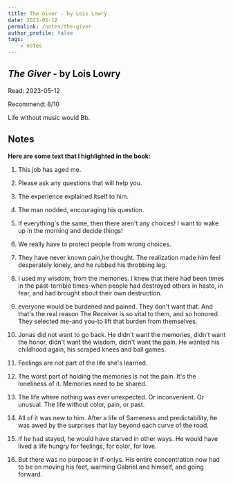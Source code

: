 ```yaml
---
title: The Giver - by Lois Lowry
date: 2023-05-12
permalink: /notes/the-giver
author_profile: false
tags:
    - notes
---
```


## *The Giver* - by Lois Lowry

Read: 2023-05-12

Recommend: 8/10

Life without music would Bb. 

## Notes

**Here are some text that I highlighted in the book:** 

1. This job has aged me.

1. Please ask any questions that will help you.

1. The experience explained itself to him.

1. The man nodded, encouraging his question.

1. If everything's the same, then there aren't any choices! I want to wake up in the morning and decide things!

1. We really have to protect people from wrong choices.

1. They have never known pain,he thought. The realization made him feel desperately lonely, and he rubbed his throbbing leg.

1. I used my wisdom, from the memories. I knew that there had been times in the past-terrible times-when people had destroyed others in haste, in fear, and had brought about their own destruction.

1. everyone would be burdened and pained. They don't want that. And that's the real reason The Receiver is so vital to them, and so honored. They selected me-and you-to lift that burden from themselves.

1. Jonas did not want to go back. He didn't want the memories, didn't want the honor, didn't want the wisdom, didn't want the pain. He wanted his childhood again, his scraped knees and ball games.

1. Feelings are not part of the life she's learned.

1. The worst part of holding the memories is not the pain. It's the loneliness of it. Memories need to be shared.

1. The life where nothing was ever unexpected. Or inconvenient. Or unusual. The life without color, pain, or past.

1. All of it was new to him. After a life of Sameness and predictability, he was awed by the surprises that lay beyond each curve of the road.

1. If he had stayed, he would have starved in other ways. He would have lived a life hungry for feelings, for color, for love.

1. But there was no purpose in if-onlys. His entire concentration now had to be on moving his feet, warming Gabriel and himself, and going forward.

